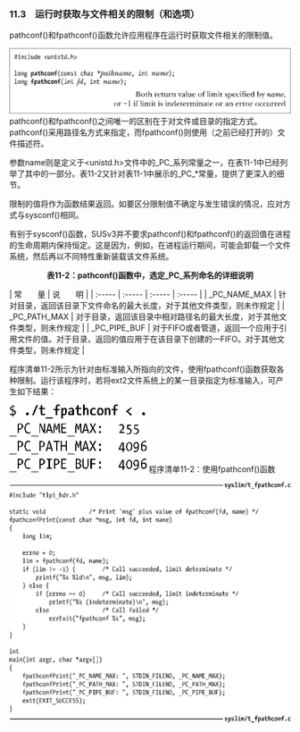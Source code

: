 ### 11.3　运行时获取与文件相关的限制（和选项）

pathconf()和fpathconf()函数允许应用程序在运行时获取文件相关的限制值。



![268.png](../images/268.png)
pathconf()和fpathconf()之间唯一的区别在于对文件或目录的指定方式。pathconf()采用路径名方式来指定，而fpathconf()则使用（之前已经打开的）文件描述符。

参数name则是定义于<unistd.h>文件中的_PC_系列常量之一，在表11-1中已经列举了其中的一部分。表11-2又针对表11-1中展示的_PC_*常量，提供了更深入的细节。

限制的值将作为函数结果返回。如要区分限制值不确定与发生错误的情况，应对方式与sysconf()相同。

有别于sysconf()函数，SUSv3并不要求pathconf()和fpathconf()的返回值在进程的生命周期内保持恒定。这是因为，例如，在进程运行期间，可能会卸载一个文件系统，然后再以不同特性重新装载该文件系统。

<center class="my_markdown"><b class="my_markdown">表11-2：pathconf()函数中，选定_PC_系列命名的详细说明</b></center>

| 常　　量 | 说　　明 |
| :-----  | :-----  | :-----  | :-----  |
| _PC_NAME_MAX | 针对目录，返回该目录下文件命名的最大长度，对于其他文件类型，则未作规定 |
| _PC_PATH_MAX | 对于目录，返回该目录中相对路径名的最大长度，对于其他文件类型，则未作规定 |
| _PC_PIPE_BUF | 对于FIFO或者管道，返回一个应用于引用文件的值。对于目录，返回的值应用于在该目录下创建的一FIFO。对于其他文件类型，则未作规定 |

程序清单11-2所示为针对由标准输入所指向的文件，使用fpathconf()函数获取各种限制。运行该程序时，若将ext2文件系统上的某一目录指定为标准输入，可产生如下结果：



![269.png](../images/269.png)
程序清单11-2：使用fpathconf()函数



![270.png](../images/270.png)
